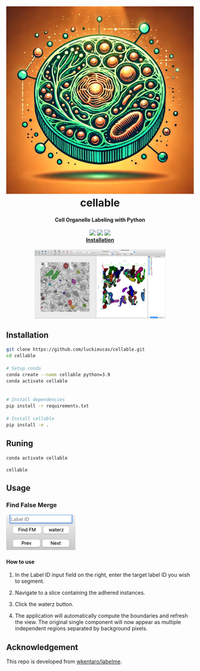 <h1 align="center">
  <img src="labelme/icons/icon.png"><br/>cellable
</h1>

<h4 align="center">
  Cell Organelle Labeling with Python
</h4>

<div align="center">
  <a href="https://pypi.python.org/pypi/labelme"><img src="https://img.shields.io/pypi/v/labelme.svg"></a>
  <a href="https://pypi.org/project/labelme"><img src="https://img.shields.io/pypi/pyversions/labelme.svg"></a>
  <a href="https://github.com/labelmeai/labelme/actions"><img src="https://github.com/labelmeai/labelme/workflows/ci/badge.svg?branch=main&event=push"></a>
</div>

<div align="center">
<a href="#installation"><b>Installation</b></a>

  <!-- | <a href="https://github.com/labelmeai/labelme/discussions"><b>Community</b></a> -->
  <!-- | <a href="https://www.youtube.com/playlist?list=PLI6LvFw0iflh3o33YYnVIfOpaO0hc5Dzw"><b>Youtube FAQ</b></a> -->
</div>

<br/>

<div align="center">
  <img src="examples/instance_segmentation/.readme/annotation.jpg" width="70%">
</div>




## Installation

```bash
git clone https://github.com/luckieucas/cellable.git
cd cellable

# Setup conda
conda create --name cellable python=3.9
conda activate cellable


# Install dependencies
pip install -r requirements.txt

# Install cellable
pip install -e .
```

## Runing
```
conda activate cellable

cellable
```

## Usage
### Find False Merge
![alt text](image.png)
#### How to use
1. In the Label ID input field on the right, enter the target label ID you wish to segment.

2. Navigate to a slice containing the adhered instances.

3. Click the waterz button.

4. The application will automatically compute the boundaries and refresh the view. The original single component will now appear as multiple independent regions separated by background pixels.
## Acknowledgement

This repo is developed from [wkentaro/labelme](https://github.com/wkentaro/labelme).
